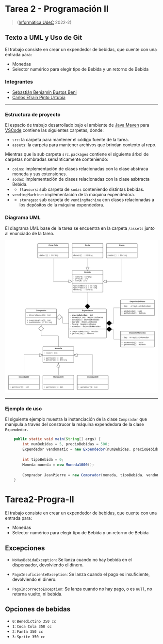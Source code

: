 # Tarea 2 - Programación II

> ([Informática UdeC](https://fi.udec.cl/pregrado/ingenieria-civil-informatica/) 2022-2)

## Texto a UML y Uso de Git

El trabajo consiste en crear un expendedor de bebidas, que cuente con una entrada para:
- Monedas
- Selector numérico para elegir tipo de Bebida y un retorno de Bebida

### Integrantes
- [Sebastián Benjamín Bustos Beni](https://github.com/sebasinmas)
- [Carlos Efraín Pinto Urtubia](https://github.com/CxrlosKenobi)

---
### Estructura de proyecto

El espacio de trabajo desarrollado bajo el ambiente de [Java Maven](https://marketplace.visualstudio.com/items?itemName=vscjava.vscode-maven) para [VSCode](https://code.visualstudio.com/) contiene las siguientes carpetas, donde:
- `src`: la carpeta para mantener el código fuente de la tarea.
- `assets`: la carpeta para mantener archivos que brindan contexto al repo.

Mientras que la sub carpeta `src.packages` contiene el siguiente árbol de carpetas nombradas semánticamente conteniendo:

- `coins`: implementación de clases relacionadas con la clase abstraca moneda y sus extensiones.
- `sodas`: implementación de clases relacionadas con la clase asbtracta Bebida.
- - `flavours`: sub carpeta de `sodas` conteniendo distintas bebidas.
- `vendingMachine`: implementación de la máquina expendedora.
- - `storages`: sub carpeta de `vendingMachine` con clases relacionadas a los depósitos de la máquina expendedora.



### Diagrama UML

El diagrama UML base de la tarea se encuentra en la carpeta `/assets` junto al enunciado de la tarea.

![Diagrama UML](assets/UML.png)

---

### Ejemplo de uso

El siguiente ejemplo muestra la instanciación de la clase `Comprador` que manipula a través del construcor la máquina expendedora de la clase `Expendedor`.

```java
    public static void main(String[] args) {
        int numBebidas = 5, precioBebidas = 500;
        Expendedor vendomatic = new Expendedor(numBebidas, precioBebidas);

        int tipoBebida = 0;
        Moneda moneda = new Moneda1000();

        Comprador JeanPierre = new Comprador(moneda, tipoBebida, vendomatic);
    }

```
# Tarea2-Progra-II

El trabajo consiste en crear un expendedor de bebidas, que cuente con una entrada para:
- Monedas
- Selector numérico para elegir tipo de Bebida y un retorno de Bebida

## Excepciones

- `NoHayBebidaException`: Se lanza cuando no hay bebida en el dispensador, devolviendo el dinero.

- `PagoInsuficienteException`: Se lanza cuando el pago es insuficiente, devolviendo el dinero.

- `PagoIncorrectoException`: Se lanza cuando no hay pago, o es `null`, no retorna vuelto, ni bebida.

## Opciones de bebidas

- `0`: `Benedictino 350 cc`
- `1`: `Coca Cola 350 cc`
- `2`: `Fanta 350 cc`
- `3`: `Sprite 350 cc`

